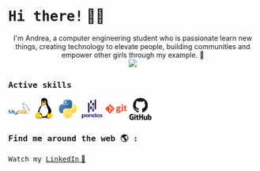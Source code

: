 # <tt>Hi there!</tt> 👋🏻 
<div style="text-align: center">I'm Andrea, a computer engineering student who is passionate learn new things, creating technology to elevate people, building communities and empower other girls through my example.  🌟 
</div> 


<center>
<img src="https://i.imgur.com/OnRwFpP.png" width="300" "text-align: center">
</center>


### <tt>Active skills</tt>
<section>
  <div>
     <img src="https://github.com/devicons/devicon/blob/master/icons/mysql/mysql-original-wordmark.svg" title="MySQL" **alt="MySQL icon" width="45" height="45"/>
      <img src="https://github.com/devicons/devicon/blob/master/icons/linux/linux-original.svg" title="Linux" **alt="Linux icon" width="45" height="45"/>
        <img src="https://github.com/devicons/devicon/blob/master/icons/python/python-original.svg" title="Python oriented to Data Science" **alt="Python icon" width="45" height="45x"/>
         <img src="https://github.com/devicons/devicon/blob/master/icons/pandas/pandas-original-wordmark.svg" title="Pandas" **alt="Pandas icon" width="45" height="45x"/>
          <img src="https://github.com/devicons/devicon/blob/master/icons/git/git-plain-wordmark.svg" title="Git" **alt="Git icon" width="45" height="45x"/>
           <img src="https://github.com/devicons/devicon/blob/master/icons/github/github-original-wordmark.svg" title="GitHub" **alt="GitHub icon" width="45" height="45x"/>
            <!-- img src="https://github.com/devicons/devicon/blob/master/icons/hugo/hugo-original.svg" title="Hugo" **alt="Hugo icon" width="45" height="45x"/-- >

  </div>
</section>

<!-- ### <tt>Passives skills</tt>
<section>
  <div>
     <img src="https://github.com/devicons/devicon/blob/master/icons/docker/docker-plain.svg" title="Docker" **alt="Docker icon" width="50" height="50"/>
        <img src="https://github.com/devicons/devicon/blob/master/icons/mongodb/mongodb-plain-wordmark.svg" title="Mongo DB" **alt="Mongo DB, non relational DB" width="45" height="45x"/>
      <img src="https://github.com/devicons/devicon/blob/master/icons/postgresql/postgresql-original.svg" title="PostgreSQL" **alt="Relational database" width="45" height="45x"/>
    <img src="https://github.com/devicons/devicon/blob/master/icons/linux/linux-original.svg" title="GNU Linux" **alt="Linux OS" width="45" height="45x"/>

  </div> -->

</section>



### <tt>Find me around the web 🌎 : </tt>
<tt div style="text-align: center">Watch my 
    <!-- img src="https://github.com/devicons/devicon/blob/master/icons/linkedin/linkedin-original.svg" title="Linkedin" **alt="Linkedin icon" width="45" height="45x"/-->
<a href="www.linkedin.com/in/andrea-aranda-rdz">LinkedIn</tt> 💼
</div>